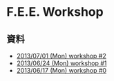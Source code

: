 F.E.E. Workshop
========


## 資料

* [2013/07/01 (Mon) workshop #2](https://docs.google.com/presentation/d/1orebnVgJnYU930MS_iqbwsDQAvnhxGeeETc_0oTNXmk/edit?usp=sharing)
* [2013/06/24 (Mon) workshop #1](https://docs.google.com/presentation/d/1hV_QC3FQA31DFSr2F9pwdZHpWwaElvYUXbP1yYZJj6U/edit#slide=id.p)
* [2013/06/17 (Mon) workshop #0](https://docs.google.com/presentation/d/1pnHBOz7mPRFf4NFmNGVxuoosOovhOY4c9pxztlq8kG8/edit#slide=id.p)

